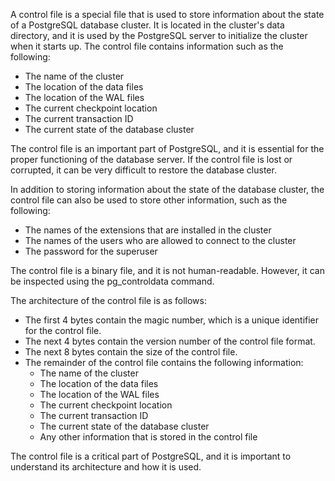 A control file is a special file that is used to store information about the state of a PostgreSQL database cluster. It is located in the cluster's data directory, and it is used by the PostgreSQL server to initialize the cluster when it starts up. The control file contains information such as the following:

-   The name of the cluster
-   The location of the data files
-   The location of the WAL files
-   The current checkpoint location
-   The current transaction ID
-   The current state of the database cluster

The control file is an important part of PostgreSQL, and it is essential for the proper functioning of the database server. If the control file is lost or corrupted, it can be very difficult to restore the database cluster.

In addition to storing information about the state of the database cluster, the control file can also be used to store other information, such as the following:

-   The names of the extensions that are installed in the cluster
-   The names of the users who are allowed to connect to the cluster
-   The password for the superuser

The control file is a binary file, and it is not human-readable. However, it can be inspected using the pg_controldata command.

The architecture of the control file is as follows:

-   The first 4 bytes contain the magic number, which is a unique identifier for the control file.
-   The next 4 bytes contain the version number of the control file format.
-   The next 8 bytes contain the size of the control file.
-   The remainder of the control file contains the following information:
    -   The name of the cluster
    -   The location of the data files
    -   The location of the WAL files
    -   The current checkpoint location
    -   The current transaction ID
    -   The current state of the database cluster
    -   Any other information that is stored in the control file

The control file is a critical part of PostgreSQL, and it is important to understand its architecture and how it is used.
